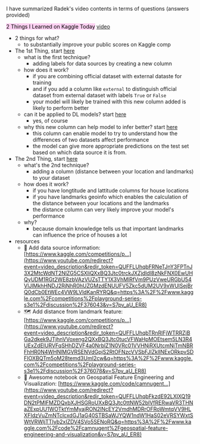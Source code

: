 I have summarized Radek's video contents in terms of questions (answers provided)

<mark style="background: #FFB8EBA6;">2 Things I Learned on Kaggle Today</mark>  [video](https://youtu.be/S7pv_aU_ER8)
- 2 things for what? 
	- to substantially improve your public scores on Kaggle comp
- The 1st Thing, start [here](https://youtu.be/S7pv_aU_ER8?t=0)
	- what is the first technique?
		- adding labels for data sources by creating a new column
	- how does it work? 
		- if you are combining official dataset with external dataste for training
		- and if you add a column like `external` to distinguish official dataset from external dataset with labels `True` or `False`
		- your model will likely be trained with this new column added is likely to perform better
	- can it be applied to DL models? start [here](https://youtu.be/S7pv_aU_ER8?t=26)
		- yes, of course
	- why this new column can help model to infer better? start [here](https://youtu.be/S7pv_aU_ER8?t=37)
		- this column can enable model to try to understand how the differences of two datasets affect performance
		- the model can give more appropriate predictions on the test set based on which data source it is from.
- The 2nd Thing, start [here](https://youtu.be/S7pv_aU_ER8?t=59)
	- what's the 2nd technique?
		- adding a column (distance between your location and landmarks) to your dataset
	- how does it work?
		- if you have longtitude and lattitude columns for house locations
		- if you have landmarks geoinfo which enables the calculation of the distance between your locations and the landmarks
		- the distance column can very likely improve your model's performance
	- why?
		- because domain knowledge tells us that important landmarks can influence the price of houses a lot
- resources
	- 🎯 Add data source information: [https://www.kaggle.com/competitions/p...](https://www.youtube.com/redirect?event=video_description&redir_token=QUFFLUhqbFRNeTJnY3FPTnJ3X2MtcWdNT2NlZG5CSXliQXxBQ3Jtc0trckJXZjdIdl8zNkFNX0EwUHQyUDM1RGt2WE8zbVAzVUZsTTY1X3VhMlRfVm9PUzVweURGbU54VlJlMkhHNDJ2RjNhR0hUZGMzdENUUFV5Zkc5dUM2UV9xWUlSejBrQ0dCb0EtWEc4VW9LVldKanRYRQ&q=https%3A%2F%2Fwww.kaggle.com%2Fcompetitions%2Fplayground-series-s3e1%2Fdiscussion%2F376043&v=S7pv_aU_ER8) 
	- 🗺️ Add distance from landmark feature: [https://www.kaggle.com/competitions/p...](https://www.youtube.com/redirect?event=video_description&redir_token=QUFFLUhqbTRnRlFjWTRRZjBGa2dkek9JTjhnVVoxeng2QXxBQ3Jtc0tucVFWaHpMOEtsem5LN3R4UExZdElURVFqSHhDZVF4a0NrblZ1N0VRc01VVHNjRXUtcmNiTmNBRFhHR0N4WHNlMGVRSENVdGpjS2RtOFNzcVVSbFJlZklINExORkpvSDFIOXBQTm5oM28temd3UmI2cw&q=https%3A%2F%2Fwww.kaggle.com%2Fcompetitions%2Fplayground-series-s3e1%2Fdiscussion%2F376078&v=S7pv_aU_ER8) 
	- 🧨 Awesome notebook on Geospatial Feature Engineering and Visualization: [https://www.kaggle.com/code/camnugent...](https://www.youtube.com/redirect?event=video_description&redir_token=QUFFLUhqbFkzdE92LXlXQ19DN2tPMlFMZDQxbXJHSGRoUXxBQ3Jtc0ttNW52blVfRERwaVR3THNaZExpUU1WOTktYmMyajRON2lNcEY2VmdhMDRrOFRoWmtqVV9HLXFIdzVuZmNTclcxdGJ1aG40STBSaWJYQW1ndW1HaS02eVRSYWxtSWtVRWljTTIyb2xIZDV4SVo5SENoRQ&q=https%3A%2F%2Fwww.kaggle.com%2Fcode%2Fcamnugent%2Fgeospatial-feature-engineering-and-visualization&v=S7pv_aU_ER8)